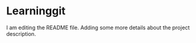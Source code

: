 # Learninggit
I am editing the README file. Adding some more details about the project description.
